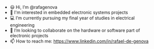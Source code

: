 - :smiley: Hi, I’m @rafagenova
- 👀 I'm interested in embedded electronic systems projects
- :computer: I’m currently pursuing my final year of studies in electrical engineering
- 💞️ I’m looking to collaborate on the hardware or software part of electronic projects
- 📫 How to reach me: https://www.linkedin.com/in/rafael-de-genova

<!---
rafagenova/rafagenova is a ✨ special ✨ repository because its `README.md` (this file) appears on your GitHub profile.
You can click the Preview link to take a look at your changes.
--->
